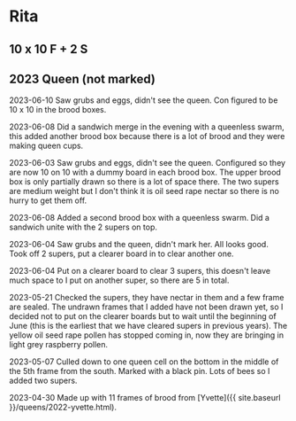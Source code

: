 # Rita

## 10 x 10 F + 2 S

## 2023 Queen (not marked)

2023-06-10 Saw grubs and eggs, didn't see the queen. Con figured to be 10 x 10 in the brood boxes.

2023-06-08 Did a sandwich merge in the evening with a queenless swarm, this added another brood box because there is a lot of brood and they were making queen cups.

2023-06-03 Saw grubs and eggs, didn't see the queen. Configured so they are now 10 on 10 with a dummy board in each brood box.  The upper brood box is only partially drawn so there is a lot of space there.  The two supers are medium weight but I don't think it is oil seed rape nectar so there is no hurry to get them off.

2023-06-08 Added a second brood box with a queenless swarm.  Did a sandwich unite with the 2 supers on top.

2023-06-04 Saw grubs and the queen, didn't mark her.  All looks good. Took off 2 supers, put a clearer board in to clear another one.

2023-06-04 Put on a clearer board to clear 3 supers, this doesn't leave much space to I put on another super, so there are 5 in total.

2023-05-21 Checked the supers, they have nectar in them and a few frame are sealed.  The undrawn frames that I added have not been drawn yet, so I decided not to put on the clearer boards but to wait until the beginning of June (this is the earliest that we have cleared supers in previous years).  The yellow oil seed rape pollen has stopped coming in, now they are bringing in light grey raspberry pollen.

2023-05-07 Culled down to one queen cell on the bottom in the middle of the 5th frame from the south.  Marked with a black pin.  Lots of bees so I added two supers.

2023-04-30 Made up with 11 frames of brood from [Yvette]({{ site.baseurl }}/queens/2022-yvette.html).
